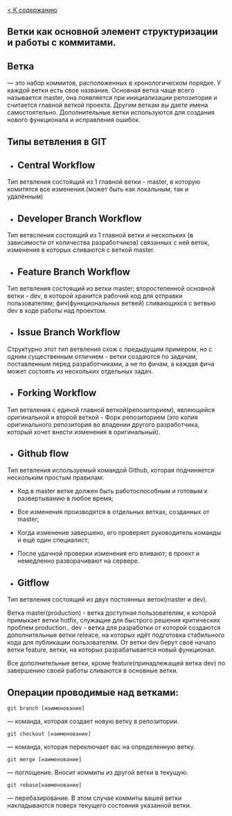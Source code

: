 [< К содержанию](/Readme.md)

## Ветки как основной элемент структуризации и работы с коммитами.

## **Ветка** 
— это набор коммитов, расположенных в хронологическом порядке. У каждой ветки есть свое название. Основная ветка чаще всего называется master, она появляется при инициализации репозитория и считается главной веткой проекта. Другим веткам вы даете имена самостоятельно. Дополнительные ветки используются для создания нового функционала и исправления ошибок.

## Типы ветвления в GIT

 - ## Central Workflow

Тип ветвления состоящий из 1 главной ветки - master, в которую комитятся все изменения.(может быть как локальным, так и удалённым)

 - ## Developer Branch Workflow

Тип ветвсления состоящий из 1 главной ветки и нескольких (в зависимости от количества  разработчиков) связанных с ней веток, изменения в которых сливаются с веткой master.

 - ## Feature Branch Workflow

Тип ветвления состоящий из ветки master; второстепенной основной ветки - dev, в которой хранится рабочий код для отправки пользователям; фич(функциональных ветвей) сливающихся с ветвью dev в ходе работы над проектом.

- ## Issue Branch Workflow
 
Структурно этот тип ветвления схож с предыдущим примером, но с одним существенным отличием - ветки создаются по задачам, поставленным перед разработчиками, а не по фичам, а каждая фича может состоять из нескольких отдельных задач.

- ## Forking Workflow

Тип ветвления с единой главной веткой(репозиторием), являющейся оригинальной и второй веткой - Форк репозиторием (это копия оригинального репозитория во владении другого разработчика, который хочет внести изменения в оригинальный).

- ## Github flow
Тип ветвления используемый командой Github, которая подчиняется нескольким простым правилам:
   - Код в master ветке должен быть работоспособным и готовым к развертыванию в любое время;
   - Все изменения производятся в отдельных ветках, созданных от master;
   - Когда изменение завершено, его проверяет руководитель команды и ещё один специалист;
   - После удачной проверки изменения его вливают; в проект и немедленно разворачивают на сервере.

- ## Gitflow

Тип ветвления состоящий из двух постоянных веток(master и dev).

Ветка master(production) - ветка доступная пользователям, к которой примыкает ветки hotfix, служащие для быстрого решения критических проблем production.. dev - ветка для разработки от которой создаются дополнительные ветки releace, на которых идёт подготовка стабильного кода для публикации пользователям. От ветки dev берут своё начало ветки feature, ветки, на которых разрабатывается новый функционал.

Все дополнительные ветки, кроме feature(принадлежащей ветка dev) по завершению своей работы сливаются в основные ветки.

## Операции проводимые над ветками:
 ```
 git branch [наименование]
 ```
  — команда, которая создает новую ветку в репозитории.

```
git checkout [наименование] 
```
— команда, которая переключает вас на определенную ветку.

```
git merge [наименование] 
```
— поглощение. Вносит коммиты из другой ветки в текущую.

```
git rebase[наименование]
```

 — перебазирование. В этом случае коммиты вашей ветки накладываются поверх текущего состояния указанной ветки.